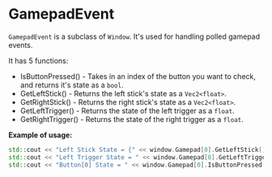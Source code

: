# GamepadEvent
`GamepadEvent` is a subclass of `Window`.
It's used for handling polled gamepad events.

It has 5 functions:
- IsButtonPressed() - Takes in an index of the button you want to check, and returns it's state as a `bool`.
- GetLeftStick() - Returns the left stick's state as a `Vec2<float>`.
- GetRightStick() - Returns the right stick's state as a `Vec2<float>`.
- GetLeftTrigger() - Returns the state of the left trigger as a `float`.
- GetRightTrigger() - Returns the state of the right trigger as a `float`.

__Example of usage:__
```cpp
std::cout << "Left Stick State = {" << window.Gamepad[0].GetLeftStick().x << ", " <<  window.Gamepad[0].GetLeftStick().y << "}\n";
std::cout << "Left Trigger State = " << window.Gamepad[0].GetLeftTrigger() << "\n";
std::cout << "Button[0] State = " << window.Gamepad[0].IsButtonPressed(0) << "\n";
```